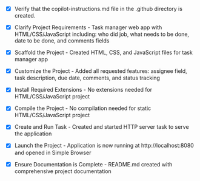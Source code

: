 <!-- Use this file to provide workspace-specific custom instructions to Copilot. For more details, visit https://code.visualstudio.com/docs/copilot/copilot-customization#_use-a-githubcopilotinstructionsmd-file -->
- [x] Verify that the copilot-instructions.md file in the .github directory is created.

- [x] Clarify Project Requirements - Task manager web app with HTML/CSS/JavaScript including: who did job, what needs to be done, date to be done, and comments fields

- [x] Scaffold the Project - Created HTML, CSS, and JavaScript files for task manager app

- [x] Customize the Project - Added all requested features: assignee field, task description, due date, comments, and status tracking

- [x] Install Required Extensions - No extensions needed for HTML/CSS/JavaScript project

- [x] Compile the Project - No compilation needed for static HTML/CSS/JavaScript project

- [x] Create and Run Task - Created and started HTTP server task to serve the application

- [x] Launch the Project - Application is now running at http://localhost:8080 and opened in Simple Browser

- [x] Ensure Documentation is Complete - README.md created with comprehensive project documentation
